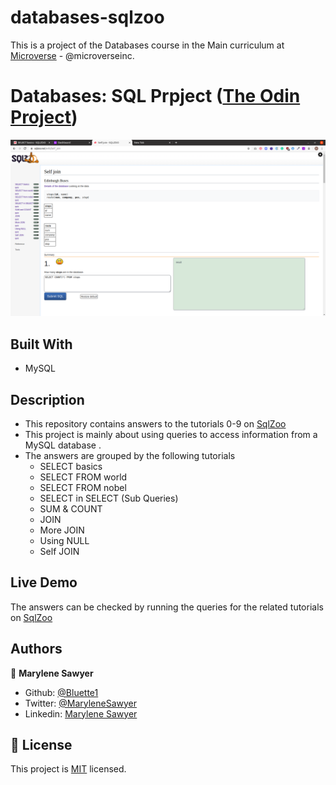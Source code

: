 # databases-sqlzoo

This is a project of the Databases course in the Main curriculum at [Microverse](https:www.microverse.org/) - @microverseinc.

# Databases: SQL Prpject  ([The Odin Project](https://www.theodinproject.com/courses/databases/lessons/sql))

![demopage](./public/images/screenshot.png)

## Built With

- MySQL

## Description

- This repository contains answers to the tutorials 0-9 on [SqlZoo](https://sqlzoo.net/wiki/SQL_Tutorial)
- This project is mainly about using queries to access information from a MySQL database .
- The answers are grouped by the following tutorials
    - SELECT basics
    - SELECT FROM world
    - SELECT FROM nobel
    - SELECT in SELECT (Sub Queries)
    - SUM & COUNT
    - JOIN
    - More JOIN
    - Using NULL
    - Self JOIN

## Live Demo

The answers can be checked by running the queries for the related tutorials on [SqlZoo](https://sqlzoo.net/wiki/SQL_Tutorial)

## Authors

👤 **Marylene Sawyer**
- Github: [@Bluette1](https://github.com/Bluette1)
- Twitter: [@MaryleneSawyer](https://twitter.com/MaryleneSawyer)
- Linkedin: [Marylene Sawyer](https://www.linkedin.com/in/marylene-sawyer-b4ba1295/)


## 📝 License

This project is [MIT](https://opensource.org/licenses/MIT) licensed.
